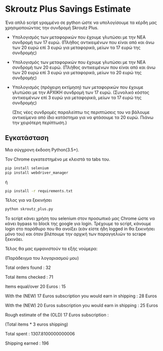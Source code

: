# Skroutz Plus Savings Estimate

Ένα απλό script γραμμένο σε python ώστε να υπολογίσουμε τα κέρδη μας χρησιμοποιώντας την συνδρομή Skroutz Plus.

- Υπολογισμός των μεταφορικών που έχουμε γλυτώσει με την ΝΕΑ συνδρομή των 17 ευρώ.
(Πλήθος αντικειμένων που είναι από και άνω των 20 ευρώ επί 3 ευρώ για μεταφορικά, μείων τα 17 ευρώ της συνδρομής)
- Υπολογισμός των μεταφορικών που έχουμε γλυτώσει με την ΝΕΑ συνδρομή των 20 ευρώ.
(Πλήθος αντικειμένων που είναι από και άνω των 20 ευρώ επί 3 ευρώ για μεταφορικά, μείων τα 20 ευρώ της συνδρομής)
- Υπολογισμός (πρόχειρη εκτίμηση) των μεταφορικών που έχουμε γλυτώσει με την ΑΡΧΙΚΗ συνδρομή των 17 ευρώ. 
(Συνολικό κόστος αντικειμένων επί 3 ευρώ για μεταφορικά, μείων τα 17 ευρώ της συνδρομής)

    (Στις νέες συνδρομές παραλείπτω τις περιπτώσεις του να βάλουμε αντικείμενα από ίδιο κατάστημα για να φτάσουμε τα 20 ευρώ. Πιάνω την χειρότερη περίπτωση.)

## Εγκατάσταση
Μια σύγχρονη έκδοση Python(3.5+).

Τον Chrome εγκατεστημένο με κλειστά τα tabs του.

```sh
pip install selenium
pip install webdriver_manager
```
ή
```sh
pip install -r requirements.txt
```
Τέλος για να ξεκινήσει
```sh
python skroutz_plus.py
```

Το script κάνει χρήση του selenium στον προσωπικό μας Chrome ώστε να κάνει bypass το block της google για login.
Τρέχουμε το script, κάνουμε login στο παράθυρο που θα ανοίξει (εάν είστε ήδη logged in θα ξεκινήσει μόνο του) και όταν βλέπουμε την αρχική των παραγγελιών το scrape ξεκινάει.

Τέλος θα μας εμφανιστούν τα εξής νούμερα:

(Παράδειγμα του λογαριασμού μου)

Total orders found : 32

Total items checked : 71

Items equal/over 20 Euros : 15

With the (NEW) 17 Euros subscription you would earn in shipping : 28 Euros

With the (NEW) 20 Euros subscription you would earn in shipping : 25 Euros

Rough estimate of the (OLD) 17 Euros subscription :

(Total items * 3 euros shipping)

Total spent : 1307.8100000000006

Shipping earned : 196
